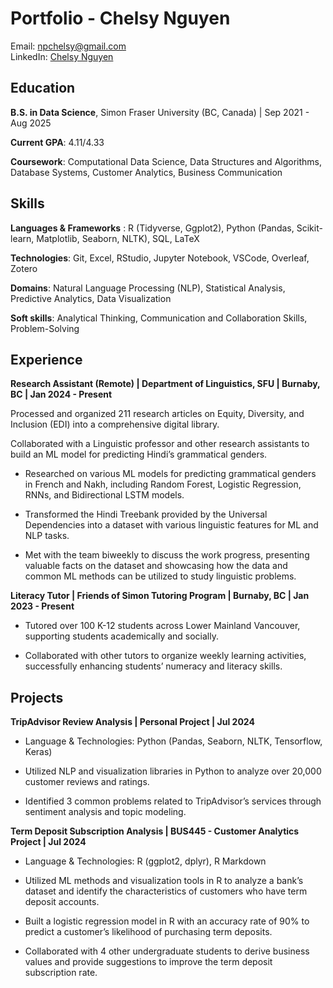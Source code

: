 # Portfolio - Chelsy Nguyen
Email: npchelsy@gmail.com <br>
LinkedIn: [Chelsy Nguyen](linkedin.com/in/npchelsy)  

## Education 

**B.S. in Data Science**, Simon Fraser University (BC, Canada) | Sep 2021 - Aug 2025

**Current GPA**: 4.11/4.33         

**Coursework**: Computational Data Science, Data Structures and Algorithms, Database Systems, Customer Analytics, Business Communication       

## Skills
**Languages & Frameworks** :  R (Tidyverse, Ggplot2), Python (Pandas, Scikit-learn, Matplotlib, Seaborn, NLTK), SQL, LaTeX

**Technologies**: Git, Excel, RStudio, Jupyter Notebook, VSCode, Overleaf, Zotero

**Domains**: Natural Language Processing (NLP), Statistical Analysis, Predictive Analytics, Data Visualization

**Soft skills**: Analytical Thinking, Communication and Collaboration Skills, Problem-Solving 


## Experience

**Research Assistant (Remote) | Department of Linguistics, SFU | Burnaby, BC | Jan 2024 - Present**

Processed and organized 211 research articles on Equity, Diversity, and Inclusion (EDI) into a comprehensive digital library.

Collaborated with a Linguistic professor and other research assistants to build an ML model for predicting Hindi’s grammatical genders.

- Researched on various ML models for predicting grammatical genders in French and Nakh, including Random Forest, Logistic Regression, RNNs, and Bidirectional LSTM models.
  
- Transformed the Hindi Treebank provided by the Universal Dependencies into a dataset with various linguistic features for ML and NLP tasks.

- Met with the team biweekly to discuss the work progress, presenting valuable facts on the dataset and showcasing how the data and common ML methods can be utilized to study linguistic problems.

**Literacy Tutor | Friends of Simon Tutoring Program | Burnaby, BC | Jan 2023 - Present**

- Tutored over 100 K-12 students across Lower Mainland Vancouver, supporting students academically and socially.

- Collaborated with other tutors to organize weekly learning activities, successfully enhancing students’ numeracy and literacy skills.


## Projects

**TripAdvisor Review Analysis | Personal Project | Jul 2024**

- Language & Technologies: Python (Pandas, Seaborn, NLTK, Tensorflow, Keras)
   
- Utilized NLP and visualization libraries in Python to analyze over 20,000 customer reviews and ratings.

- Identified 3 common problems related to TripAdvisor’s services through sentiment analysis and topic modeling. 

**Term Deposit Subscription Analysis  | BUS445 - Customer Analytics Project | Jul 2024**

- Language & Technologies: R (ggplot2, dplyr), R Markdown

- Utilized ML methods and visualization tools in R to analyze a bank’s dataset and identify the characteristics of customers who have term deposit accounts. 

- Built a logistic regression model in R with an accuracy rate of 90% to predict a customer’s likelihood of purchasing term deposits. 

- Collaborated with 4 other undergraduate students to derive business values and provide suggestions to improve the term deposit subscription rate. 

